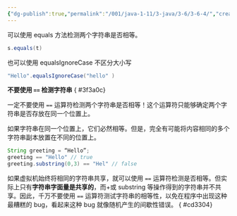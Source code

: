 ```yaml
---
{"dg-publish":true,"permalink":"/001/java-1-11/3-java/3-6/3-6-4/","created":"2024-04-15T15:49:24.752+08:00","updated":"2024-06-01T10:43:43.673+08:00"}
---
```


可以使用 equals 方法检测两个字符串是否相等。

```java
s.equals(t)
```

也可以使用 equalsIgnoreCase 不区分大小写

```java
"Hello".equalsIgnoreCase("hello" )
```

**不要使用 `==` 检测字符串**
{ #3f3a0c}


一定不要使用 `==` 运算符检测两个字符串是否相等！这个运算符只能够确定两个字符串是否存放在同一个位置上。

如果字符串在同一个位置上，它们必然相等。但是，完全有可能将内容相同的多个字符串副本放置在不同的位置上。

```java
String greeting = “Hello”;
greeting == "Hello" // true
greeting.substring(0,3) == "Hel" // false
```

如果虚拟机始终将相同的字符串共享，就可以使用 `==` 运算符检测是否相等。但实际上只有**字符串字面量是共享的**，而+或 substring 等操作得到的字符串并不共享。因此，千万不要使用 `==` 运算符测试字符串的相等性，以免在程序中出现这种最糟糕的 bug，看起来这种 bug 就像随机产生的间歇性错误。
{ #cd3304}

